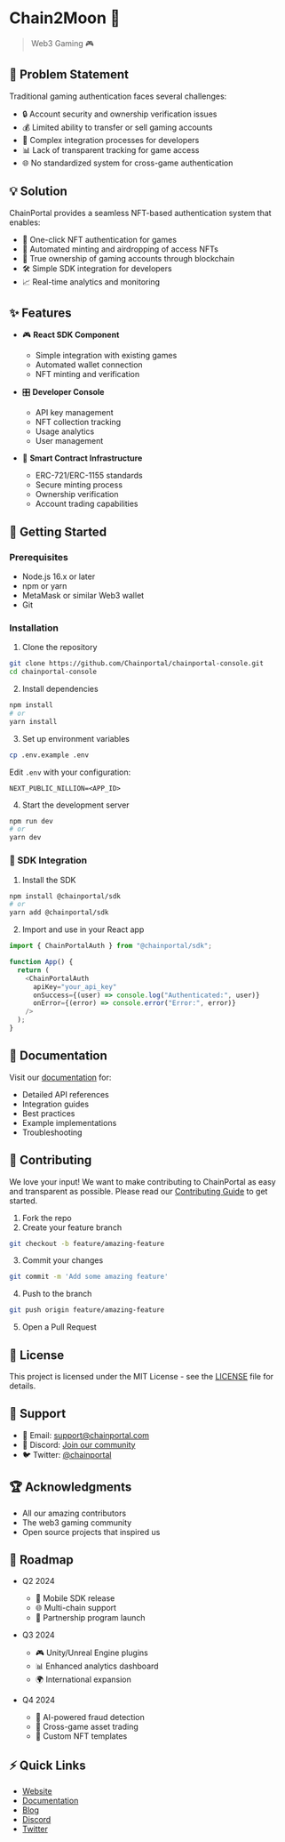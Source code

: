 # Chain2Moon 🌟

> Web3 Gaming 🎮

<!-- [![License: MIT](https://img.shields.io/badge/License-MIT-yellow.svg)](https://opensource.org/licenses/MIT) -->
<!-- [![Discord](https://img.shields.io/discord/YOUR_DISCORD_ID)](https://discord.gg/YOUR_INVITE) -->
<!-- [![Twitter Follow](https://img.shields.io/twitter/follow/chainportal?style=social)](https://twitter.com/chainportal) -->
<!---->

## 🎯 Problem Statement

Traditional gaming authentication faces several challenges:

- 🔒 Account security and ownership verification issues
- 💰 Limited ability to transfer or sell gaming accounts
- 🤹 Complex integration processes for developers
- 📊 Lack of transparent tracking for game access
- 🌐 No standardized system for cross-game authentication

## 💡 Solution

ChainPortal provides a seamless NFT-based authentication system that enables:

- 🎫 One-click NFT authentication for games
- 🔄 Automated minting and airdropping of access NFTs
- 💼 True ownership of gaming accounts through blockchain
- 🛠️ Simple SDK integration for developers
- 📈 Real-time analytics and monitoring

## ✨ Features

- 🎮 **React SDK Component**

  - Simple integration with existing games
  - Automated wallet connection
  - NFT minting and verification

- 🎛️ **Developer Console**

  - API key management
  - NFT collection tracking
  - Usage analytics
  - User management

- 💎 **Smart Contract Infrastructure**
  - ERC-721/ERC-1155 standards
  - Secure minting process
  - Ownership verification
  - Account trading capabilities

## 🚀 Getting Started

### Prerequisites

- Node.js 16.x or later
- npm or yarn
- MetaMask or similar Web3 wallet
- Git

### Installation

1. Clone the repository

```bash
git clone https://github.com/Chainportal/chainportal-console.git
cd chainportal-console
```

2. Install dependencies

```bash
npm install
# or
yarn install
```

3. Set up environment variables

```bash
cp .env.example .env
```

Edit `.env` with your configuration:

```
NEXT_PUBLIC_NILLION=<APP_ID>
```

4. Start the development server

```bash
npm run dev
# or
yarn dev
```

### 🔧 SDK Integration

1. Install the SDK

```bash
npm install @chainportal/sdk
# or
yarn add @chainportal/sdk
```

2. Import and use in your React app

```javascript
import { ChainPortalAuth } from "@chainportal/sdk";

function App() {
  return (
    <ChainPortalAuth
      apiKey="your_api_key"
      onSuccess={(user) => console.log("Authenticated:", user)}
      onError={(error) => console.error("Error:", error)}
    />
  );
}
```

## 📖 Documentation

Visit our [documentation](https://docs.chainportal.com) for:

- Detailed API references
- Integration guides
- Best practices
- Example implementations
- Troubleshooting

## 🤝 Contributing

We love your input! We want to make contributing to ChainPortal as easy and transparent as possible. Please read our [Contributing Guide](CONTRIBUTING.md) to get started.

1. Fork the repo
2. Create your feature branch

```bash
git checkout -b feature/amazing-feature
```

3. Commit your changes

```bash
git commit -m 'Add some amazing feature'
```

4. Push to the branch

```bash
git push origin feature/amazing-feature
```

5. Open a Pull Request

## 📝 License

This project is licensed under the MIT License - see the [LICENSE](LICENSE) file for details.

## 🌟 Support

- 📧 Email: support@chainportal.com
- 💬 Discord: [Join our community](https://discord.gg/chainportal)
- 🐦 Twitter: [@chainportal](https://twitter.com/chainportal)

## 🏆 Acknowledgments

- All our amazing contributors
- The web3 gaming community
- Open source projects that inspired us

## 🔮 Roadmap

- Q2 2024

  - 📱 Mobile SDK release
  - 🌐 Multi-chain support
  - 🤝 Partnership program launch

- Q3 2024

  - 🎮 Unity/Unreal Engine plugins
  - 📊 Enhanced analytics dashboard
  - 🌍 International expansion

- Q4 2024
  - 🤖 AI-powered fraud detection
  - 🔄 Cross-game asset trading
  - 🎯 Custom NFT templates

## ⚡ Quick Links

- [Website](https://chainportal.com)
- [Documentation](https://docs.chainportal.com)
- [Blog](https://blog.chainportal.com)
- [Discord](https://discord.gg/chainportal)
- [Twitter](https://twitter.com/chainportal)
